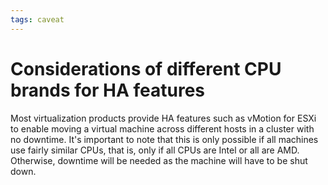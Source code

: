 ```yaml
---
tags: caveat
---
```


# Considerations of different CPU brands for HA features
Most virtualization products provide HA features such as vMotion for ESXi to enable moving a virtual machine across different hosts in a cluster with no downtime. It's important to note that this is only possible if all machines use fairly similar CPUs, that is, only if all CPUs are Intel or all are AMD. Otherwise, downtime will be needed as the machine will have to be shut down.
